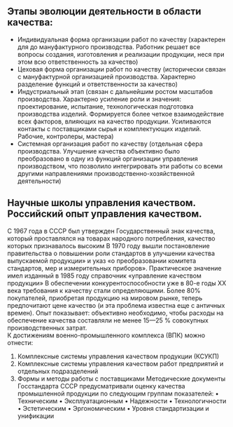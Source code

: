 ## Этапы эволюции деятельности в области качества: 
* Индивидуальная форма организации работ по качеству (характерен для 
до  мануфактурного  производства.  Работник  решает  все  вопросы  создания, 
изготовления и реализации продукции, неся при этом всю ответственность за 
качество) 
*  Цеховая  форма  организации  работ  по  качеству  (исторически  связан  с 
мануфактурной организацией производства. Характерно разделение функций и 
ответственности за качество) 
*  Индустриальный  этап  (связан  с  дальнейшим  ростом  масштабов 
производства.  Характерно  усиление  роли  и  значения:  проектирование, 
испытание,  технологическая  подготовка  производства  изделий.  Формируется 
более четкое взаимодействие всех факторов, влияющих на качество продукции. 
Усиливаются  контакты  с  поставщиками  сырья  и  комплектующих  изделий. 
Рабочие, контролеры, мастера) 
*  Системная  организация  работ  по  качеству  (отдельная  сфера 
производства. Улучшение качества объективно было преобразовано в одну из 
функций организации управления производством, что позволило интегрировать 
эти работы со всеми другими направлениями производственно-хозяйственной 
деятельности)

## Научные школы управления качеством. Российский опыт управления качеством. 
С 1967 года в СССР был утвержден Государственный знак качества, который 
проставлялся  на  товарах  народного  потребления,  качество  которых 
признавалось высоким 
В 1970 году вышли постановление правительства о повышении роли стандартов 
в улучшении качества выпускаемой продукции» и указ «о преобразовании 
комитета стандартов, мер и измерительных приборов». 
Практическое  значение  имел  изданный  в  1985  году  справочник  «управление 
качеством продукции» 
В обеспечении конкурентоспособности уже в 80-е годы XX века требования к 
качеству стали определяющими. Более 80% покупателей, приобретая продукцию 
на мировом рынке, теперь предпочитают цене качество (и эта проблема известна 
еще  с  античных  времен).  Опыт  показывает:  объективно  необходимо,  чтобы 
расходы  на обеспечение  качества  составляли  не  менее 15—25  %  совокупных 
производственных затрат.
<br> К достижениям военно-промышленного комплекса (ВПК) можно отнести: 
1.  Комплексные системы управления качеством продукции (КСУКП) 
2.  Комплексные  системы  управления  качеством  работ  предприятий  и 
отдельных подразделений 
3.  Формы и методы работы с поставщиками 
Методические документы Госстандарта СССР предусматривали оценку качества 
промышленной продукции по следующим группам показателей: 
•  Техническим 
•  Эксплуатационным 
•  Надежности 
•  Технологичности 
•  Эстетическим 
•  Эргономическим 
•  Уровня стандартизации и унификации
